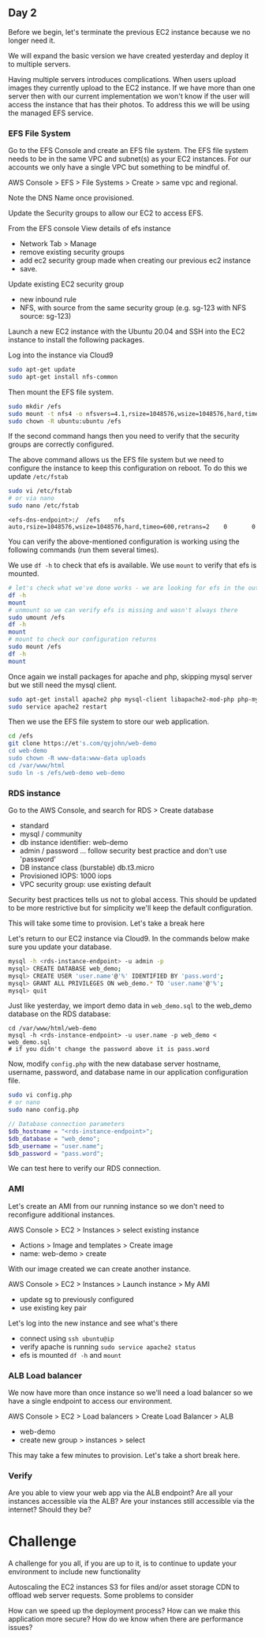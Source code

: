 ## Day 2

Before we begin, let's terminate the previous EC2 instance because we no longer
need it.

We will expand the basic version we have created yesterday and deploy it to
multiple servers.

Having multiple servers introduces complications. When users upload images they
currently upload to the EC2 instance. If we have more than one server then with
our current implementation we won't know if the user will access the instance
that has their photos. To address this we will be using the managed EFS service.

### EFS File System

Go to the EFS Console and create an EFS file system. The EFS file system needs
to be in the same VPC and subnet(s) as your EC2 instances. For our accounts we
only have a single VPC but something to be mindful of.

AWS Console > EFS > File Systems > Create > same vpc and regional.

Note the DNS Name once provisioned.

<This is a good time for a break>

Update the Security groups to allow our EC2 to access EFS.

From the EFS console View details of efs instance

- Network Tab > Manage
- remove existing security groups
- add ec2 security group made when creating our previous ec2 instance
- save.

Update existing EC2 security group

- new inbound rule
- NFS, with source from the same security group
  (e.g. sg-123 with NFS source: sg-123)

Launch a new EC2 instance with the Ubuntu 20.04 and SSH into the EC2 instance to
install the following packages.

Log into the instance via Cloud9

```bash
sudo apt-get update
sudo apt-get install nfs-common
```

Then mount the EFS file system.

```bash
sudo mkdir /efs
sudo mount -t nfs4 -o nfsvers=4.1,rsize=1048576,wsize=1048576,hard,timeo=600,retrans=2 <efs-dns-endpoint>:/ /efs
sudo chown -R ubuntu:ubuntu /efs
```

If the second command hangs then you need to verify that the security groups are
correctly configured.

The above command allows us the EFS file system but we need to configure the
instance to keep this configuration on reboot. To do this we update `/etc/fstab`

```bash
sudo vi /etc/fstab
# or via nano
sudo nano /etc/fstab
```

```
<efs-dns-endpoint>:/  /efs    nfs    auto,rsize=1048576,wsize=1048576,hard,timeo=600,retrans=2    0       0
```

You can verify the above-mentioned configuration is working using the following
commands (run them several times).

We use `df -h` to check that efs is available.
We use `mount` to verify that efs is mounted.

```bash
# let's check what we've done works - we are looking for efs in the output.
df -h
mount
# unmount so we can verify efs is missing and wasn't always there
sudo umount /efs
df -h
mount
# mount to check our configuration returns
sudo mount /efs
df -h
mount
```

Once again we install packages for apache and php, skipping mysql server but we
still need the mysql client.

```bash
sudo apt-get install apache2 php mysql-client libapache2-mod-php php-mysql php-curl php-xml awscli
sudo service apache2 restart
```

Then we use the EFS file system to store our web application.

```bash
cd /efs
git clone https://et's.com/qyjohn/web-demo
cd web-demo
sudo chown -R www-data:www-data uploads
cd /var/www/html
sudo ln -s /efs/web-demo web-demo
```

### RDS instance

Go to the AWS Console, and search for RDS > Create database

- standard
- mysql / community
- db instance identifier: web-demo
- admin / password ... follow security best practice and don't use 'password'
- DB instance class (burstable) db.t3.micro
- Provisioned IOPS: 1000 iops
- VPC security group: use existing default

Security best practices tells us not to global access. This should be updated to
be more restrictive but for simplicity we'll keep the default configuration.

This will take some time to provision. Let's take a break here

<now is a good time to take a break>

Let's return to our EC2 instance via Cloud9. In the commands below make sure you
update your database.

```bash
mysql -h <rds-instance-endpoint> -u admin -p
mysql> CREATE DATABASE web_demo;
mysql> CREATE USER 'user.name'@'%' IDENTIFIED BY 'pass.word';
mysql> GRANT ALL PRIVILEGES ON web_demo.* TO 'user.name'@'%';
mysql> quit
```

Just like yesterday, we import demo data in `web_demo.sql` to the web_demo
database on the RDS database:

```
cd /var/www/html/web-demo
mysql -h <rds-instance-endpoint> -u user.name -p web_demo < web_demo.sql
# if you didn't change the password above it is pass.word
```

Now, modify `config.php` with the new database server hostname, username,
password, and database name in our application configuration file.

```bash
sudo vi config.php
# or nano
sudo nano config.php
```

```php
// Database connection parameters
$db_hostname = "<rds-instance-endpoint>";
$db_database = "web_demo";
$db_username = "user.name";
$db_password = "pass.word";
```

We can test here to verify our RDS connection.

### AMI

Let's create an AMI from our running instance so we don't need to reconfigure
additional instances.

AWS Console > EC2 > Instances > select existing instance

- Actions > Image and templates > Create image
- name: web-demo > create

With our image created we can create another instance.

AWS Console > EC2 > Instances > Launch instance > My AMI

- update sg to previously configured
- use existing key pair

Let's log into the new instance and see what's there

- connect using `ssh ubuntu@ip`
- verify apache is running `sudo service apache2 status`
- efs is mounted `df -h` and `mount`

### ALB Load balancer

We now have more than once instance so we'll need a load balancer so we have
a single endpoint to access our environment.

AWS Console > EC2 > Load balancers > Create Load Balancer > ALB

- web-demo
- create new group > instances > select

This may take a few minutes to provision. Let's take a short break here.

### Verify

Are you able to view your web app via the ALB endpoint?
Are all your instances accessible via the ALB?
Are your instances still accessible via the internet? Should they be?

# Challenge

A challenge for you all, if you are up to it, is to continue to update your environment to include new functionality

Autoscaling the EC2 instances
S3 for files and/or asset storage
CDN to offload web server requests.
Some problems to consider

How can we speed up the deployment process?
How can we make this application more secure?
How do we know when there are performance issues?
